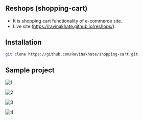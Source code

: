 ## Reshops (shopping-cart)

- It is shopping cart functionality of e-commerce site.
- Live site (https://ravinakhate.github.io/reshops/).

## Installation

```bash
git clone https://github.com/RaviNakhate/shopping-cart.git
```

## Sample project

![1](https://user-images.githubusercontent.com/105623079/219943688-d60f6deb-c716-4c2f-a615-de7840770e93.jpg)

![2](https://user-images.githubusercontent.com/105623079/219943698-25b8e0f0-72b8-43e1-9806-e7aeae821dd4.jpg)

![3](https://user-images.githubusercontent.com/105623079/219943702-ecc94505-5866-4d7c-9ceb-73ad3593fdb8.jpg)

![4](https://user-images.githubusercontent.com/105623079/219943828-b03912ca-28e9-4005-bb7e-b4494661a129.jpg)
